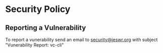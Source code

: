 # Security Policy

## Reporting a Vulnerability

To report a vunerability send an email to [security@jeswr.org](security@jeswr.org) with subject "Vunerability Report: vc-cli"

